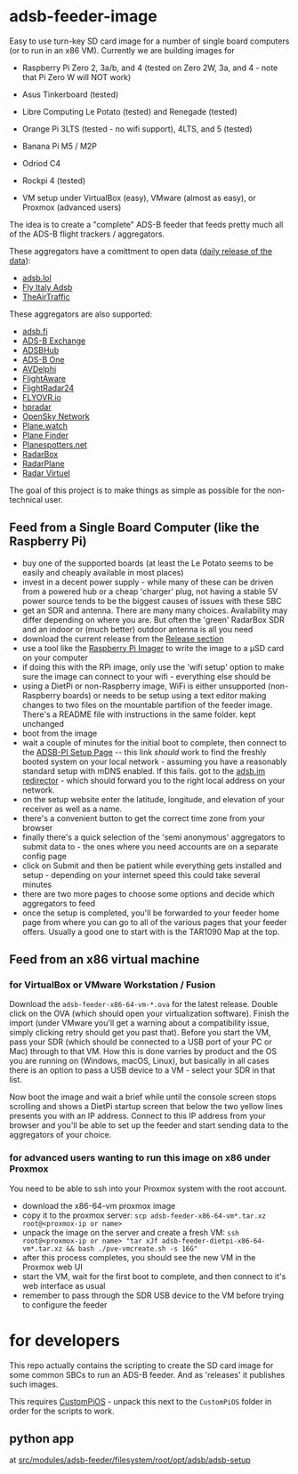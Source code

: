 # adsb-feeder-image

Easy to use turn-key SD card image for a number of single board computers (or to run in an x86 VM).
Currently we are building images for
- Raspberry Pi Zero 2, 3a/b, and 4 (tested on Zero 2W, 3a, and 4 - note that Pi Zero W will NOT work)
- Asus Tinkerboard (tested)
- Libre Computing Le Potato (tested) and Renegade (tested)
- Orange Pi 3LTS (tested - no wifi support), 4LTS, and 5 (tested)
- Banana Pi M5 / M2P
- Odriod C4
- Rockpi 4 (tested)

- VM setup under VirtualBox (easy), VMware (almost as easy), or Proxmox (advanced users)

The idea is to create a "complete" ADS-B feeder that feeds pretty much all of the ADS-B flight trackers / aggregators.

These aggregators have a comittment to open data ([daily release of the data](https://github.com/adsblol/globe_history)):
- [adsb.lol](https://adsb.lol)
- [Fly Italy Adsb](https://flyitalyadsb.com)
- [TheAirTraffic](http://theairtraffic.com)

These aggregators are also supported:
- [adsb.fi](https://adsb.fi)
- [ADS-B Exchange](https://adsbexchange.com)
- [ADSBHub](https://adsbhub.org)
- [ADS-B One](https://adsb.one)
- [AVDelphi](https://www.avdelphi.com)
- [FlightAware](https://flightaware.com)
- [FlightRadar24](https://www.flightradar24.com)
- [FLYOVR.io](https://www.flyovr.io/)
- [hpradar](https://skylink.hpradar.com/)
- [OpenSky Network](https://opensky-network.org)
- [Plane.watch](https://plane.watch)
- [Plane Finder](https://planefinder.net)
- [Planespotters.net](http://planespotters.net)
- [RadarBox](https://www.radarbox.com)
- [RadarPlane](https://radarplane.com/)
- [Radar Virtuel](https://www.radarvirtuel.com)

The goal of this project is to make things as simple as possible for the non-technical user.

## Feed from a Single Board Computer (like the Raspberry Pi)
- buy one of the supported boards (at least the Le Potato seems to be easily and cheaply available in most places)
- invest in a decent power supply - while many of these can be driven from a powered hub or a cheap 'charger' plug, not having a stable 5V power
source tends to be the biggest causes of issues with these SBC
- get an SDR and antenna. There are many many choices. Availability may differ depending on where you are. But often the 'green' RadarBox SDR and
an indoor or (much better) outdoor antenna is all you need
- download the current release from the [Release section](https://github.com/dirkhh/adsb-feeder-image/releases/latest)
- use a tool like the [Raspberry Pi Imager](https://github.com/raspberrypi/rpi-imager/releases) to write the image to a µSD card on your computer
- if doing this with the RPi image, only use the 'wifi setup' option to make sure the image can connect to your wifi - everything else should be
- using a DietPi or non-Raspberry image, WiFi is either unsupported (non-Raspberry boards) or needs to be setup using a text editor making changes to two files on the mountable partifion of the feeder image. There's a README file with instructions in the same folder.
kept unchanged
- boot from the image
- wait a couple of minutes for the initial boot to complete, then connect to the [ADSB-PI Setup Page](http://adsb-feeder.local) -- this link
_should_ work to find the freshly booted system on your local network - assuming you have a reasonably standard setup with mDNS enabled. If this fails. got to the [adsb.im redirector](http://my.adsb.im) - which should forward you to the right local address on your network.
- on the setup website enter the latitude, longitude, and elevation of your receiver as well as a name.
- there's a convenient button to get the correct time zone from your browser
- finally there's a quick selection of the 'semi anonymous' aggregators to submit data to - the ones where you need accounts are on a separate config page
- click on Submit and then be patient while everything gets installed and setup - depending on your internet speed this could take several minutes
- there are two more pages to choose some options and decide which aggregators to feed
- once the setup is completed, you'll be forwarded to your feeder home page from where you can go to all of the various pages that your feeder offers. Usually a good one to start with is the TAR1090 Map at the top.

## Feed from an x86 virtual machine

### for VirtualBox or VMware Workstation / Fusion

Download the `adsb-feeder-x86-64-vm-*.ova` for the latest release. Double click on the OVA (which should open your virtualization software). Finish the import (under VMware you'll get a warning about a compatibility issue, simply clicking retry should get you past that). Before you start the VM, pass your SDR (which should be connected to a USB port of your PC or Mac) through to that VM. How this is done varries by product and the OS you are running on (Windows, macOS, Linux), but basically in all cases there is an option to pass a USB device to a VM - select your SDR in that list.

Now boot the image and wait a brief while until the console screen stops scrolling and shows a DietPi startup screen that below the two yellow lines presents you with an IP address. Connect to this IP address from your browser and you'll be able to set up the feeder and start sending data to the aggregators of your choice.

### for advanced users wanting to run this image on x86 under Proxmox

You need to be able to ssh into your Proxmox system with the root account.
- download the x86-64-vm proxmox image
- copy it to the proxmox server: `scp adsb-feeder-x86-64-vm*.tar.xz root@<proxmox-ip or name>`
- unpack the image on the server and create a fresh VM: `ssh root@<proxmox-ip or name> "tar xJf adsb-feeder-dietpi-x86-64-vm*.tar.xz && bash ./pve-vmcreate.sh -s 16G"`
- after this process completes, you should see the new VM in the Proxmox web UI
- start the VM, wait for the first boot to complete, and then connect to it's web interface as usual
- remember to pass through the SDR USB device to the VM before trying to configure the feeder

# for developers

This repo actually contains the scripting to create the SD card image for some common SBCs to run an ADS-B feeder. And as 'releases' it publishes such images.

This requires [CustomPiOS](https://github.com/guysoft/CustomPiOS) - unpack this next to the `CustomPiOS` folder in order for the scripts to work.

## python app

at [src/modules/adsb-feeder/filesystem/root/opt/adsb/adsb-setup](https://github.com/dirkhh/adsb-feeder-image/tree/master/src/modules/adsb-feeder/filesystem/root/opt/adsb/adsb-setup)
